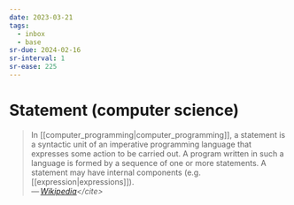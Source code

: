 ```yaml
---
date: 2023-03-21
tags:
  - inbox
  - base
sr-due: 2024-02-16
sr-interval: 1
sr-ease: 225
---
```


# Statement (computer science)

> In [[computer_programming|computer_programming]], a statement is a syntactic
> unit of an imperative programming language that expresses some action to be
> carried out. A program written in such a language is formed by a sequence of
> one or more statements. A statement may have internal components (e.g.
> [[expression|expressions]]).\
> — <cite>[Wikipedia](https://en.wikipedia.org/wiki/Statement_\(computer_science\))</cite>
